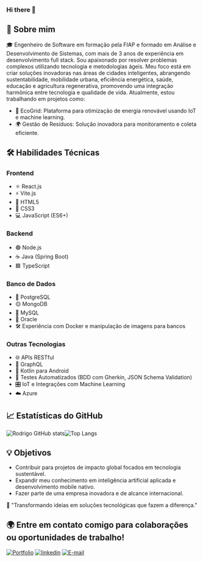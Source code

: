 ### Hi there 👋


## 🚀 Sobre mim
🎓 Engenheiro de Software em formação pela FIAP e formado em Análise e Desenvolvimento de Sistemas, com mais de 3 anos de experiência em desenvolvimento full stack. Sou apaixonado por resolver problemas complexos utilizando tecnologia e metodologias ágeis. Meu foco está em criar soluções inovadoras nas áreas de cidades inteligentes, abrangendo sustentabilidade, mobilidade urbana, eficiência energética, saúde, educação e agricultura regenerativa, promovendo uma integração harmônica entre tecnologia e qualidade de vida. Atualmente, estou trabalhando em projetos como:

- 🌱 EcoGrid: Plataforma para otimização de energia renovável usando IoT e machine learning.
- 🌍 Gestão de Resíduos: Solução inovadora para monitoramento e coleta eficiente.

## 🛠️ Habilidades Técnicas
### Frontend
- ⚛️ React.js
- ⚡ Vite.js
- 🎨 HTML5
- 🎨 CSS3
- 💻 JavaScript (ES6+)
### Backend
- 🟢 Node.js
- ☕ Java (Spring Boot)
- 🟦 TypeScript
### Banco de Dados
- 🐘 PostgreSQL
- 🟡 MongoDB
- 🐬 MySQL
- 🔴 Oracle
- 🛠️ Experiência com Docker e manipulação de imagens para bancos
### Outras Tecnologias
- 🌐 APIs RESTful
- 🔗 GraphQL
- 📱 Kotlin para Android
- 🔄 Testes Automatizados (BDD com Gherkin, JSON Schema Validation)
- 🎛️ IoT e Integrações com Machine Learning
- ☁️ Azure

## 📈 Estatísticas do GitHub
![Rodrigo GitHub stats](https://github-readme-stats.vercel.app/api?username=RodrigoSobralM&theme=ambient_gradient&show_icons=true)![Top Langs](https://github-readme-stats.vercel.app/api/top-langs/?username=RodrigoSobralM&layout=compact)

## 💡 Objetivos
- Contribuir para projetos de impacto global focados em tecnologia sustentável.
- Expandir meu conhecimento em inteligência artificial aplicada e desenvolvimento mobile nativo.
- Fazer parte de uma empresa inovadora e de alcance internacional.

🌟 "Transformando ideias em soluções tecnológicas que fazem a diferença."

## 🌍 Entre em contato comigo para colaborações ou oportunidades de trabalho!
[![Portfolio](https://img.shields.io/badge/Portfolio-FF5722?style=for-the-badge&logo=todoist&logoColor=white)](https://github.com/RodrigoSobralM?tab=repositories) [![linkedin](https://img.shields.io/badge/linkedin-0A66C2?style=for-the-badge&logo=linkedin&logoColor=white)](https://www.linkedin.com/in/rodrigo-sobral-294b17192/) [![E-mail](https://img.shields.io/badge/-Email-000?style=for-the-badge&logo=microsoft-outlook&logoColor=3d6db8)](mailto:rodrigo_sobral.m@hotmail.com)




